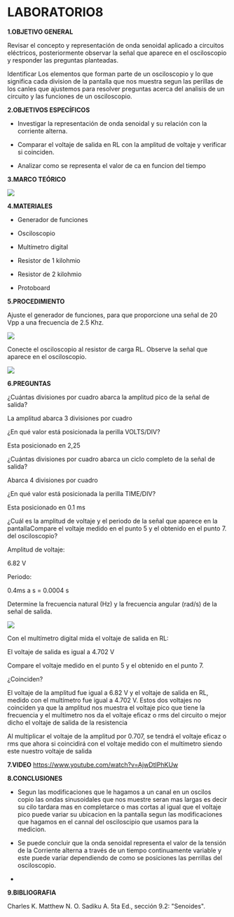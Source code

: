 # LABORATORIO8

**1.OBJETIVO GENERAL**

Revisar el concepto y representación de onda senoidal aplicado a circuitos eléctricos, posteriormente observar la señal que aparece en el osciloscopio y responder las preguntas planteadas.

Identificar Los elementos que forman parte de un osciloscopio y lo que significa cada division de la pantalla que nos muestra segun las perillas de los canles que ajustemos para resolver preguntas acerca del analisis de un circuito y las funciones de un osciloscopio.

**2.OBJETIVOS ESPECÍFICOS**

- Investigar la representación de onda senoidal y su relación con la corriente alterna. 

- Comparar el voltaje de salida en RL con la amplitud de voltaje y verificar si coinciden. 

- Analizar como se representa el valor de ca en funcion del tiempo 

**3.MARCO TEÓRICO**

![](https://user-images.githubusercontent.com/84998005/132145471-569621d1-07b1-4691-a399-7b8874a288b1.png)

**4.MATERIALES**

- Generador de funciones 

- Osciloscopio 

- Multímetro digital 

-  Resistor de 1 kilohmio 

- Resistor de 2 kilohmio 

- Protoboard 

**5.PROCEDIMIENTO**


Ajuste el generador de funciones, para que proporcione una señal de 20 Vpp a
una frecuencia de 2.5 Khz.

![](https://user-images.githubusercontent.com/84998013/132145584-2dc9a52a-c952-423a-bb24-ea2f926536c6.png)

Conecte el osciloscopio al resistor de carga RL. Observe la señal que aparece en
el osciloscopio.

![](https://user-images.githubusercontent.com/84998013/132145715-1b498e18-4f31-47e1-8224-0e034351a757.jpeg)

**6.PREGUNTAS**

¿Cuántas divisiones por cuadro abarca la amplitud pico de la señal de salida?

La amplitud abarca 3 divisiones por cuadro 

¿En qué valor está posicionada la perilla VOLTS/DIV?

Esta posicionado en 2,25

¿Cuántas divisiones por cuadro abarca un ciclo completo de la señal de salida?

Abarca 4 divisiones por cuadro 

¿En qué valor está posicionada la perilla TIME/DIV?

Esta posicionado en 0.1 ms


¿Cuál es la amplitud de voltaje y el periodo de la señal que aparece en la pantallaCompare el voltaje medido en el punto 5 y el obtenido en el punto 7.
del osciloscopio?

Amplitud de voltaje:

 6.82 V
 
Periodo:

0.4ms  a s =  0.0004 s

Determine la frecuencia natural (Hz) y la frecuencia angular (rad/s) de la señal de
salida.

![](https://user-images.githubusercontent.com/84998013/132145355-b9cb982b-28fb-4905-b680-36d915d8375d.png)

Con el multímetro digital mida el voltaje de salida en RL:

El  voltaje de salida es igual a 4.702 V

Compare el voltaje medido en el punto 5 y el obtenido en el punto 7.

¿Coinciden? 

El voltaje de la amplitud fue igual a 6.82 V y el voltaje de salida en RL, medido con el multímetro fue igual a 4.702 V. Estos dos voltajes no coinciden ya que la amplitud nos muestra el voltaje pico que tiene la frecuencia y el multímetro nos da el voltaje eficaz o rms del circuito o mejor dicho el voltaje de salida de la resistencia 

Al multiplicar el voltaje de la amplitud por 0.707, se tendrá el voltaje eficaz o rms que ahora si coincidirá con el voltaje medido con el multímetro siendo este nuestro voltaje de salida   


**7.VIDEO**
https://www.youtube.com/watch?v=AjwDtIPhKUw


**8.CONCLUSIONES**

- Segun las modificaciones que le hagamos a un canal en un oscilos copio las ondas sinusoidales que nos muestre seran mas largas es decir su cilo tardara mas en completarce o mas cortas al igual que el voltaje pico puede variar su ubicacion en la pantalla segun las modificaciones que hagamos en el cannal del osciloscipio que usamos para la medicion.

-  Se puede concluir que la onda senoidal representa el valor de la tensión de la Corriente alterna a través de un tiempo continuamente variable y este puede variar dependiendo de como se posiciones las perrillas del osciloscopio.

-

**9.BIBLIOGRAFIA**

Charles K. Matthew N. O. Sadiku A. 5ta Ed., sección 9.2: "Senoides".




















